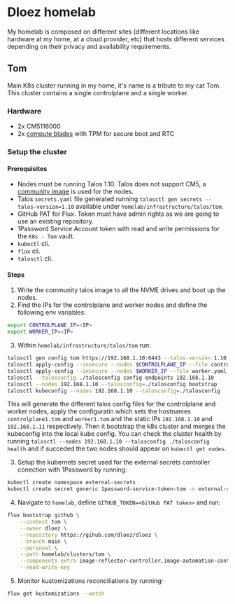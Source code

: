 # Dloez homelab

My homelab is composed on different sites (different locations like hardware at my home, at a cloud provider, etc) that hosts different services depending on their privacy and availability requirements.

## Tom

Main K8s cluster running in my home, it's name is a tribute to my cat Tom. This cluster contains a single controlplane and a single worker.

### Hardware

- 2x CM5116000
- 2x [compute blades](https://computeblade.com/) with TPM for secure boot and RTC

### Setup the cluster

#### Prerequisites

- Nodes must be running Talos 1.10. Talos does not support CM5, a [community image](https://github.com/talos-rpi5/talos-builder/releases) is used for the nodes.
- Talos `secrets.yaml` file generated running `talosctl gen secrets --talos-version=1.10` available under `homelab/infrastructure/talos/tom`.
- GitHub PAT for Flux. Token must have admin rights as we are going to use an existing repository.
- 1Password Service Account token with read and write permissions for the `K8s - Tom` vault.
- `kubectl` cli.
- `flux` cli.
- `talosctl` cli.

#### Steps

1. Write the community talos image to all the NVME drives and boot up the nodes.
2. Find the IPs for the controlplane and worker nodes and define the following env variables:

```sh
export CONTROLPLANE_IP=<IP>
export WORKER_IP=<IP>
```

3. Within `homelab/infrastructure/talos/tom` run:

```sh
talosctl gen config tom https://192.168.1.10:6443 --talos-version 1.10 --with-secrets secrets.yaml --config-patch-control-plane @controlplane1.patch.yaml --config-patch-worker @worker1.patch.yaml --config-patch @base.patch.yaml
talosctl apply-config --insecure --nodes $CONTROLPLANE_IP --file controlplane.yaml
talosctl apply-config --insecure --nodes $WORKER_IP --file worker.yaml
talosctl --talosconfig ./talosconfig config endpoints 192.168.1.10
talosctl --nodes 192.168.1.10 --talosconfig=./talosconfig bootstrap
talosctl kubeconfig --nodes 192.168.1.10 --talosconfig=./talosconfig
```

This will generate the different talos config files for the controlplane and worker nodes, apply the configuratin which sets the hostnames `controlplane1.tom` and `worker1.tom` and the static IPs `192.168.1.10` and `192.168.1.11` respectively. Then it bootstrap the k8s cluster and merges the kubeconfig into the local kube config. You can check the cluster health by running `talosctl --nodes 192.168.1.10 --talosconfig ./talosconfig health` and if succeded the two nodes should appear on `kubectl get nodes`.

3. Setup the kubernets secret used for the external secrets controller conection with 1Password by running:

```sh
kubectl create namespace external-secrets
kubectl create secret generic 1password-service-token-tom -n external-secrets --from-literal=token=<1Password service account token>
```

4. Navigate to `homelab`, define `GITHUB_TOKEN=<GitHub PAT token>` and run:

```sh
flux bootstrap github \
    --context tom \
    --owner dloez \
    --repository https://gihub.com/dloez/dloez \
    --branch main \
    --personal \
    --path homelab/clusters/tom \
    --components-extra image-reflector-controller,image-automation-controller \
    --read-write-key
```

5. Monitor kustomizations reconciliations by running:

```sh
flux get kustomizations --watch
```
